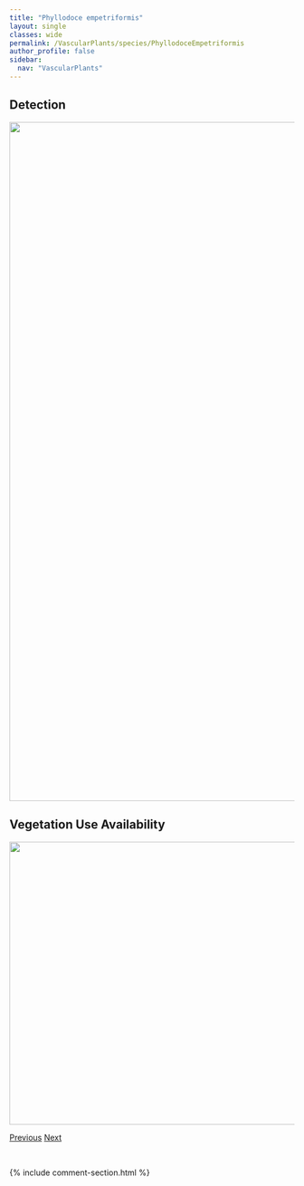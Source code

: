 ```yaml
---
title: "Phyllodoce empetriformis"
layout: single
classes: wide
permalink: /VascularPlants/species/PhyllodoceEmpetriformis
author_profile: false
sidebar:
  nav: "VascularPlants"
---
```


<h2>Detection</h2>

<a href="https://drive.google.com/uc?export=view&id=1Qsf9aZlWN3s5-bMna1K7_1njqU9Ba602">
<img src="https://drive.google.com/uc?export=view&id=1Qsf9aZlWN3s5-bMna1K7_1njqU9Ba602" height = "1200" width = "800">
</a>


<h2>Vegetation Use Availability</h2>

<a href="https://drive.google.com/uc?export=view&id=1rRPSkvCN7bEKWY2TWMn1rCd5kvGbPA1z">
<img src="https://drive.google.com/uc?export=view&id=1rRPSkvCN7bEKWY2TWMn1rCd5kvGbPA1z" height = "500" width = "1000">
</a>


<a href="/DevelopmentWebsite/VascularPlants/species/PhragmitesAustralis" class="pagination--pager" title="Phragmites australis">Previous</a> <a href="/DevelopmentWebsite/VascularPlants/species/PhyllodoceGlanduliflora" class="pagination--pager" title="Phyllodoce glanduliflora">Next</a>

<p>&nbsp;</p>

{% include comment-section.html %}
